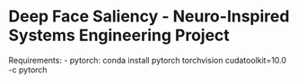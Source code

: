 # Deep Face Saliency - Neuro-Inspired Systems Engineering Project

Requirements:
    - pytorch: conda install pytorch torchvision cudatoolkit=10.0 -c pytorch
